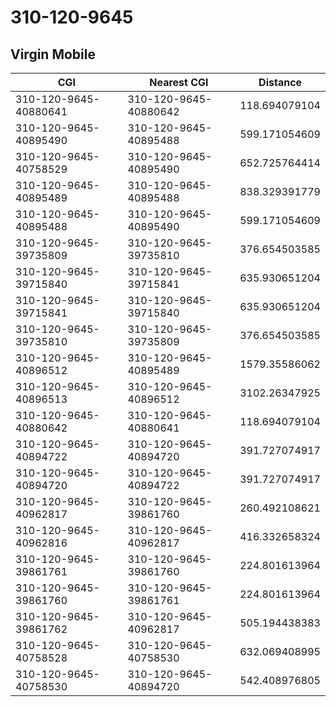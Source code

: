 # 310-120-9645
## Virgin Mobile


| CGI | Nearest CGI | Distance |
|-----|-------------|----------|
| 310-120-9645-40880641 | 310-120-9645-40880642 | 118.694079104 |
| 310-120-9645-40895490 | 310-120-9645-40895488 | 599.171054609 |
| 310-120-9645-40758529 | 310-120-9645-40895490 | 652.725764414 |
| 310-120-9645-40895489 | 310-120-9645-40895488 | 838.329391779 |
| 310-120-9645-40895488 | 310-120-9645-40895490 | 599.171054609 |
| 310-120-9645-39735809 | 310-120-9645-39735810 | 376.654503585 |
| 310-120-9645-39715840 | 310-120-9645-39715841 | 635.930651204 |
| 310-120-9645-39715841 | 310-120-9645-39715840 | 635.930651204 |
| 310-120-9645-39735810 | 310-120-9645-39735809 | 376.654503585 |
| 310-120-9645-40896512 | 310-120-9645-40895489 | 1579.35586062 |
| 310-120-9645-40896513 | 310-120-9645-40896512 | 3102.26347925 |
| 310-120-9645-40880642 | 310-120-9645-40880641 | 118.694079104 |
| 310-120-9645-40894722 | 310-120-9645-40894720 | 391.727074917 |
| 310-120-9645-40894720 | 310-120-9645-40894722 | 391.727074917 |
| 310-120-9645-40962817 | 310-120-9645-39861760 | 260.492108621 |
| 310-120-9645-40962816 | 310-120-9645-40962817 | 416.332658324 |
| 310-120-9645-39861761 | 310-120-9645-39861760 | 224.801613964 |
| 310-120-9645-39861760 | 310-120-9645-39861761 | 224.801613964 |
| 310-120-9645-39861762 | 310-120-9645-40962817 | 505.194438383 |
| 310-120-9645-40758528 | 310-120-9645-40758530 | 632.069408995 |
| 310-120-9645-40758530 | 310-120-9645-40894720 | 542.408976805 |

